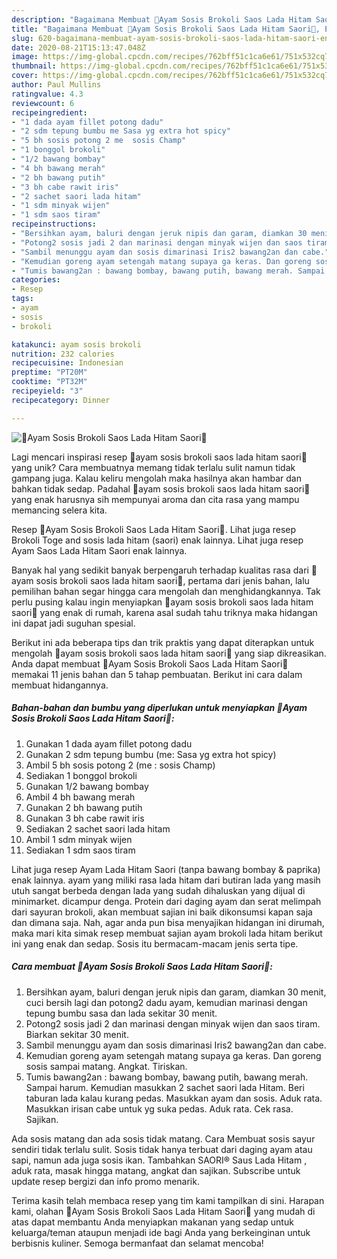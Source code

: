 ```yaml
---
description: "Bagaimana Membuat 🥦Ayam Sosis Brokoli Saos Lada Hitam Saori🥦, Enak"
title: "Bagaimana Membuat 🥦Ayam Sosis Brokoli Saos Lada Hitam Saori🥦, Enak"
slug: 620-bagaimana-membuat-ayam-sosis-brokoli-saos-lada-hitam-saori-enak
date: 2020-08-21T15:13:47.048Z
image: https://img-global.cpcdn.com/recipes/762bff51c1ca6e61/751x532cq70/🥦ayam-sosis-brokoli-saos-lada-hitam-saori🥦-foto-resep-utama.jpg
thumbnail: https://img-global.cpcdn.com/recipes/762bff51c1ca6e61/751x532cq70/🥦ayam-sosis-brokoli-saos-lada-hitam-saori🥦-foto-resep-utama.jpg
cover: https://img-global.cpcdn.com/recipes/762bff51c1ca6e61/751x532cq70/🥦ayam-sosis-brokoli-saos-lada-hitam-saori🥦-foto-resep-utama.jpg
author: Paul Mullins
ratingvalue: 4.3
reviewcount: 6
recipeingredient:
- "1 dada ayam fillet potong dadu"
- "2 sdm tepung bumbu me Sasa yg extra hot spicy"
- "5 bh sosis potong 2 me  sosis Champ"
- "1 bonggol brokoli"
- "1/2 bawang bombay"
- "4 bh bawang merah"
- "2 bh bawang putih"
- "3 bh cabe rawit iris"
- "2 sachet saori lada hitam"
- "1 sdm minyak wijen"
- "1 sdm saos tiram"
recipeinstructions:
- "Bersihkan ayam, baluri dengan jeruk nipis dan garam, diamkan 30 menit, cuci bersih lagi dan potong2 dadu ayam, kemudian marinasi dengan tepung bumbu sasa dan lada sekitar 30 menit."
- "Potong2 sosis jadi 2 dan marinasi dengan minyak wijen dan saos tiram. Biarkan sekitar 30 menit."
- "Sambil menunggu ayam dan sosis dimarinasi Iris2 bawang2an dan cabe."
- "Kemudian goreng ayam setengah matang supaya ga keras. Dan goreng sosis sampai matang. Angkat. Tiriskan."
- "Tumis bawang2an : bawang bombay, bawang putih, bawang merah. Sampai harum. Kemudian masukkan 2 sachet saori lada Hitam. Beri taburan lada kalau kurang pedas. Masukkan ayam dan sosis. Aduk rata. Masukkan irisan cabe untuk yg suka pedas. Aduk rata. Cek rasa. Sajikan."
categories:
- Resep
tags:
- ayam
- sosis
- brokoli

katakunci: ayam sosis brokoli 
nutrition: 232 calories
recipecuisine: Indonesian
preptime: "PT20M"
cooktime: "PT32M"
recipeyield: "3"
recipecategory: Dinner

---
```



![🥦Ayam Sosis Brokoli Saos Lada Hitam Saori🥦](https://img-global.cpcdn.com/recipes/762bff51c1ca6e61/751x532cq70/🥦ayam-sosis-brokoli-saos-lada-hitam-saori🥦-foto-resep-utama.jpg)

Lagi mencari inspirasi resep 🥦ayam sosis brokoli saos lada hitam saori🥦 yang unik? Cara membuatnya memang tidak terlalu sulit namun tidak gampang juga. Kalau keliru mengolah maka hasilnya akan hambar dan bahkan tidak sedap. Padahal 🥦ayam sosis brokoli saos lada hitam saori🥦 yang enak harusnya sih mempunyai aroma dan cita rasa yang mampu memancing selera kita.

Resep 🥦Ayam Sosis Brokoli Saos Lada Hitam Saori🥦. Lihat juga resep Brokoli Toge and sosis lada hitam (saori) enak lainnya. Lihat juga resep Ayam Saos Lada Hitam Saori enak lainnya.

Banyak hal yang sedikit banyak berpengaruh terhadap kualitas rasa dari 🥦ayam sosis brokoli saos lada hitam saori🥦, pertama dari jenis bahan, lalu pemilihan bahan segar hingga cara mengolah dan menghidangkannya. Tak perlu pusing kalau ingin menyiapkan 🥦ayam sosis brokoli saos lada hitam saori🥦 yang enak di rumah, karena asal sudah tahu triknya maka hidangan ini dapat jadi suguhan spesial.


Berikut ini ada beberapa tips dan trik praktis yang dapat diterapkan untuk mengolah 🥦ayam sosis brokoli saos lada hitam saori🥦 yang siap dikreasikan. Anda dapat membuat 🥦Ayam Sosis Brokoli Saos Lada Hitam Saori🥦 memakai 11 jenis bahan dan 5 tahap pembuatan. Berikut ini cara dalam membuat hidangannya.

<!--inarticleads1-->

##### Bahan-bahan dan bumbu yang diperlukan untuk menyiapkan 🥦Ayam Sosis Brokoli Saos Lada Hitam Saori🥦:

1. Gunakan 1 dada ayam fillet potong dadu
1. Gunakan 2 sdm tepung bumbu (me: Sasa yg extra hot spicy)
1. Ambil 5 bh sosis potong 2 (me : sosis Champ)
1. Sediakan 1 bonggol brokoli
1. Gunakan 1/2 bawang bombay
1. Ambil 4 bh bawang merah
1. Gunakan 2 bh bawang putih
1. Gunakan 3 bh cabe rawit iris
1. Sediakan 2 sachet saori lada hitam
1. Ambil 1 sdm minyak wijen
1. Sediakan 1 sdm saos tiram


Lihat juga resep Ayam Lada Hitam Saori (tanpa bawang bombay &amp; paprika) enak lainnya. ayam yang miliki rasa lada hitam dari butiran lada yang masih utuh sangat berbeda dengan lada yang sudah dihaluskan yang dijual di minimarket. dicampur denga. Protein dari daging ayam dan serat melimpah dari sayuran brokoli, akan membuat sajian ini baik dikonsumsi kapan saja dan dimana saja. Nah, agar anda pun bisa menyajikan hidangan ini dirumah, maka mari kita simak resep membuat sajian ayam brokoli lada hitam berikut ini yang enak dan sedap. Sosis itu bermacam-macam jenis serta tipe. 

<!--inarticleads2-->

##### Cara membuat 🥦Ayam Sosis Brokoli Saos Lada Hitam Saori🥦:

1. Bersihkan ayam, baluri dengan jeruk nipis dan garam, diamkan 30 menit, cuci bersih lagi dan potong2 dadu ayam, kemudian marinasi dengan tepung bumbu sasa dan lada sekitar 30 menit.
1. Potong2 sosis jadi 2 dan marinasi dengan minyak wijen dan saos tiram. Biarkan sekitar 30 menit.
1. Sambil menunggu ayam dan sosis dimarinasi Iris2 bawang2an dan cabe.
1. Kemudian goreng ayam setengah matang supaya ga keras. Dan goreng sosis sampai matang. Angkat. Tiriskan.
1. Tumis bawang2an : bawang bombay, bawang putih, bawang merah. Sampai harum. Kemudian masukkan 2 sachet saori lada Hitam. Beri taburan lada kalau kurang pedas. Masukkan ayam dan sosis. Aduk rata. Masukkan irisan cabe untuk yg suka pedas. Aduk rata. Cek rasa. Sajikan.


Ada sosis matang dan ada sosis tidak matang. Cara Membuat sosis sayur sendiri tidak terlalu sulit. Sosis tidak hanya terbuat dari daging ayam atau sapi, namun ada juga sosis ikan. Tambahkan SAORI® Saus Lada Hitam , aduk rata, masak hingga matang, angkat dan sajikan. Subscribe untuk update resep bergizi dan info promo menarik. 

Terima kasih telah membaca resep yang tim kami tampilkan di sini. Harapan kami, olahan 🥦Ayam Sosis Brokoli Saos Lada Hitam Saori🥦 yang mudah di atas dapat membantu Anda menyiapkan makanan yang sedap untuk keluarga/teman ataupun menjadi ide bagi Anda yang berkeinginan untuk berbisnis kuliner. Semoga bermanfaat dan selamat mencoba!
